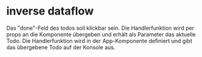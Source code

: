 # inverse dataflow

Das "done"-Feld des todos soll klickbar sein. Die Handlerfunktion wird per props an die Komponente übergeben und erhält als Parameter das aktuelle Todo.
Die Handlerfunktion wird in der App-Komponente definiert und gibt das übergebene Todo auf der Konsole aus.
